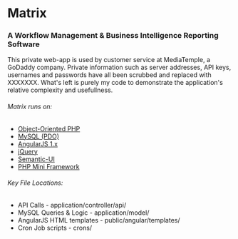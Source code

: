 # Matrix

### A Workflow Management & Business Intelligence Reporting Software

This private web-app is used by customer service at MediaTemple, a GoDaddy company. Private information such as server addresses, API keys, usernames and passwords have all been scrubbed and replaced with XXXXXXX. What's left is purely my code to demonstrate the application's relative complexity and usefullness.

###### Matrix runs on:

- [Object-Oriented PHP](http://php.net)
- [MySQL (PDO)](https://www.mysql.com/)
- [AngularJS 1.x](https://angularjs.org)
- [jQuery](https://jquery.com)
- [Semantic-UI](http://semantic-ui.com)
- [PHP Mini Framework](https://github.com/panique/mini)

###### Key File Locations:

- API Calls - application/controller/api/
- MySQL Queries & Logic - application/model/
- AngularJS HTML templates - public/angular/templates/
- Cron Job scripts - crons/
